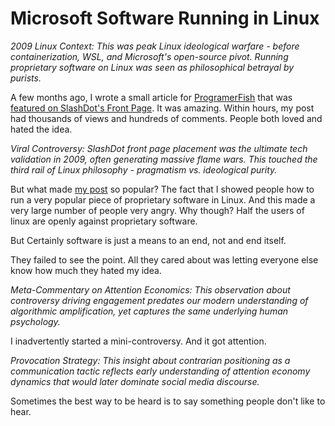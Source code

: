 # Microsoft Software Running in Linux

*2009 Linux Context: This was peak Linux ideological warfare - before containerization, WSL, and Microsoft's open-source pivot. Running proprietary software on Linux was seen as philosophical betrayal by purists.*

  A few months ago, I wrote a small article for [ProgramerFish](http://programmerfish.com/) that was [featured on SlashDot's Front Page](http://tech.slashdot.org/article.pl?sid=09/03/17/2235215). It was amazing. Within hours, my post had thousands of views and hundreds of comments. People both loved and hated the idea.

*Viral Controversy: SlashDot front page placement was the ultimate tech validation in 2009, often generating massive flame wars. This touched the third rail of Linux philosophy - pragmatism vs. ideological purity.*

 But what made [my post](http://tech.slashdot.org/article.pl?sid=09/03/17/2235215) so popular? The fact that I showed people how to run a very popular piece of proprietary software in Linux. And this made a very large number of people very angry. Why though? Half the users of linux are openly against proprietary software.

 But Certainly software is just a means to an end, not and end itself.

 They failed to see the point. All they cared about was letting everyone else know how much they hated my idea.

*Meta-Commentary on Attention Economics: This observation about controversy driving engagement predates our modern understanding of algorithmic amplification, yet captures the same underlying human psychology.*

 I inadvertently started a mini\-controversy. And it got attention.

*Provocation Strategy: This insight about contrarian positioning as a communication tactic reflects early understanding of attention economy dynamics that would later dominate social media discourse.*

 Sometimes the best way to be heard is to say something people don't like to hear.

  